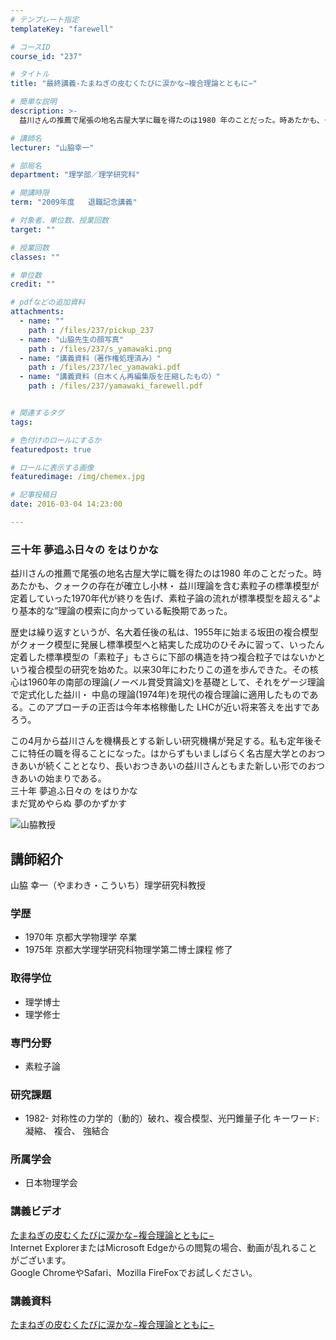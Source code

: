 ```yaml
---
# テンプレート指定
templateKey: "farewell"

# コースID
course_id: "237"

# タイトル
title: "最終講義-たまねぎの皮むくたびに涙かな−複合理論とともに−"

# 簡単な説明
description: >-
  益川さんの推薦で尾張の地名古屋大学に職を得たのは1980 年のことだった。時あたかも、クォークの存在が確立し小林・ 益川理論を含む素粒子の標準模型が定着していった1970年代が終りを告げ、素粒子論...

# 講師名
lecturer: "山脇幸一"

# 部局名
department: "理学部／理学研究科"

# 開講時限
term: "2009年度	退職記念講義"

# 対象者、単位数、授業回数
target: ""

# 授業回数
classes: ""

# 単位数
credit: ""

# pdfなどの追加資料
attachments: 
  - name: "" 
    path : /files/237/pickup_237
  - name: "山脇先生の顔写真" 
    path : /files/237/s_yamawaki.png
  - name: "講義資料（著作権処理済み）" 
    path : /files/237/lec_yamawaki.pdf
  - name: "講義資料（白木くん再編集版を圧縮したもの）" 
    path : /files/237/yamawaki_farewell.pdf


# 関連するタグ
tags:

# 色付けのロールにするか
featuredpost: true

# ロールに表示する画像
featuredimage: /img/chemex.jpg

# 記事投稿日
date: 2016-03-04 14:23:00

---
```

### 三十年 夢追ふ日々の をはりかな 

益川さんの推薦で尾張の地名古屋大学に職を得たのは1980 年のことだった。時あたかも、クォークの存在が確立し小林・ 益川理論を含む素粒子の標準模型が定着していった1970年代が終りを告げ、素粒子論の流れが標準模型を超える“より基本的な”理論の模索に向かっている転換期であった。 

歴史は繰り返すというが、名大着任後の私は、1955年に始まる坂田の複合模型がクォーク模型に発展し標準模型へと結実した成功のひそみに習って、いったん定着した標準模型の「素粒子」もさらに下部の構造を持つ複合粒子ではないかという複合模型の研究を始めた。以来30年にわたりこの道を歩んできた。その核心は1960年の南部の理論(ノーベル賞受賞論文)を基礎として、それをゲージ理論で定式化した益川・ 中島の理論(1974年)を現代の複合理論に適用したものである。このアプローチの正否は今年本格稼働した LHCが近い将来答えを出すであろう。 

この4月から益川さんを機構長とする新しい研究機構が発足する。私も定年後そこに特任の職を得ることになった。はからずもいましばらく名古屋大学とのおつきあいが続くこととなり、長いおつきあいの益川さんともまた新しい形でのおつきあいの始まりである。  
三十年 夢追ふ日々の をはりかな  
まだ覚めやらぬ 夢のかずかす

![山脇教授](/files/237/s_yamawaki.png) 
## 講師紹介

山脇 幸一（やまわき・こういち）理学研究科教授 

### 学歴

  * 1970年 京都大学物理学 卒業
  * 1975年 京都大学理学研究科物理学第二博士課程 修了

### 取得学位

  * 理学博士
  * 理学修士

### 専門分野

  * 素粒子論

### 研究課題

  * 1982- 対称性の力学的（動的）破れ、複合模型、光円錐量子化
キーワード: 凝縮、 複合、 強結合

### 所属学会

  * 日本物理学会
### 講義ビデオ

[たまねぎの皮むくたびに涙かな−複合理論とともに−](http://nuvideo.media.nagoya-u.ac.jp/embed/9f32ace7c28affb337bd088c7b20b086ad88e790)  
Internet ExplorerまたはMicrosoft Edgeからの閲覧の場合、動画が乱れることがございます。  
Google ChromeやSafari、Mozilla FireFoxでお試しください。 

### 講義資料


[たまねぎの皮むくたびに涙かな−複合理論とともに−](/files/237/yamawaki_farewell.pdf) 
